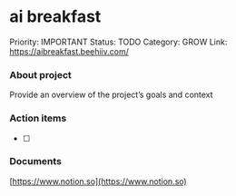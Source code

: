 # ai breakfast

Priority: IMPORTANT
Status: TODO
Category: GROW
Link: https://aibreakfast.beehiiv.com/

### About project

Provide an overview of the project’s goals and context

### Action items

- [ ]  

### Documents

[https://www.notion.so](https://www.notion.so)